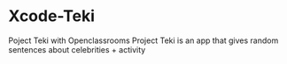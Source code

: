 # Xcode-Teki
Poject Teki with Openclassrooms
Project Teki is an app that gives random sentences about celebrities + activity
